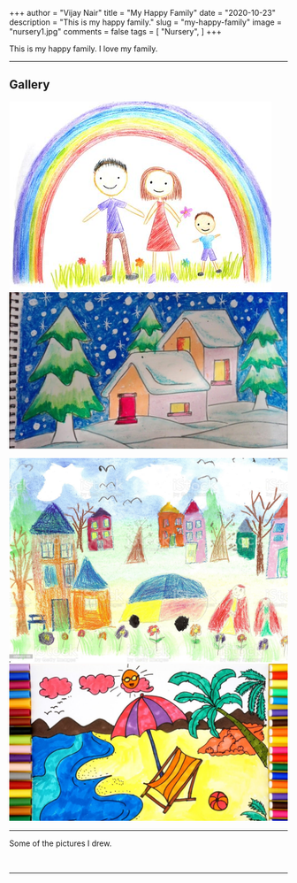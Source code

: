 +++
author = "Vijay Nair"
title = "My Happy Family"
date = "2020-10-23"
description = "This is my happy family."
slug = "my-happy-family"
image = "nursery1.jpg"
comments = false
tags = [
    "Nursery",
]
+++

This is my happy family. I love my family.
<!--more-->
---

## Gallery

![Family](nursery3.jpg) ![House](nursery5.jpg) 

![Garden](nursery1.jpg) ![Vacation](nursery2.jpg)

---

Some of the pictures I drew.

<br>

---